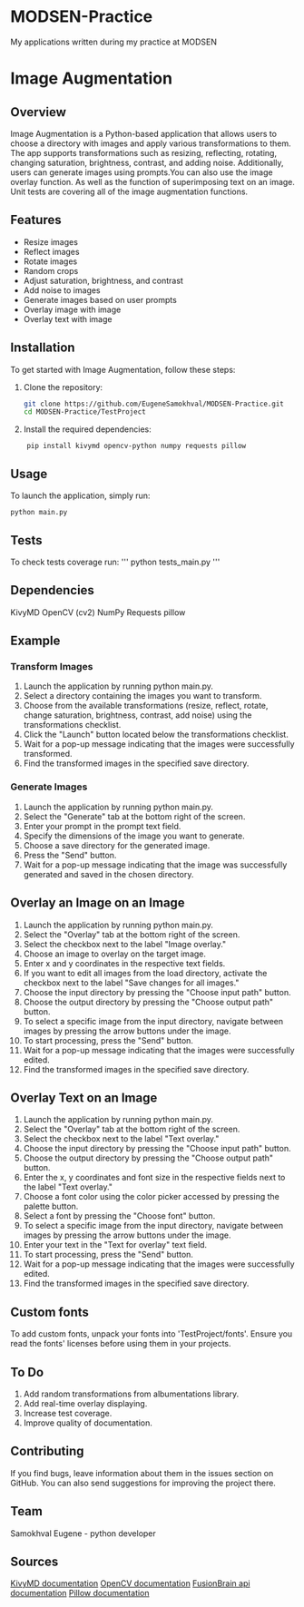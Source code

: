 # MODSEN-Practice

My applications written during my practice at MODSEN

# Image Augmentation

## Overview

Image Augmentation is a Python-based application that allows users to choose a directory with images and apply various transformations to them. The app supports transformations such as resizing, reflecting, rotating, changing saturation, brightness, contrast, and adding noise. Additionally, users can generate images using prompts.You can also use the image overlay function. As well as the function of superimposing text on an image. Unit tests are covering all of the image augmentation functions.

## Features

- Resize images
- Reflect images
- Rotate images
- Random crops
- Adjust saturation, brightness, and contrast
- Add noise to images
- Generate images based on user prompts
- Overlay image with image
- Overlay text with image

## Installation

To get started with Image Augmentation, follow these steps:

1. Clone the repository:
   ```bash
   git clone https://github.com/EugeneSamokhval/MODSEN-Practice.git
   cd MODSEN-Practice/TestProject
   ```
2. Install the required dependencies:

```
    pip install kivymd opencv-python numpy requests pillow
```

## Usage

To launch the application, simply run:

```
python main.py
```

## Tests

To check tests coverage run:
'''
python tests_main.py
'''

## Dependencies

KivyMD
OpenCV (cv2)
NumPy
Requests
pillow

## Example

### Transform Images

1. Launch the application by running python main.py.
2. Select a directory containing the images you want to transform.
3. Choose from the available transformations (resize, reflect, rotate, change saturation, brightness, contrast, add noise) using the transformations checklist.
4. Click the "Launch" button located below the transformations checklist.
5. Wait for a pop-up message indicating that the images were successfully transformed.
6. Find the transformed images in the specified save directory.

### Generate Images

1. Launch the application by running python main.py.
2. Select the "Generate" tab at the bottom right of the screen.
3. Enter your prompt in the prompt text field.
4. Specify the dimensions of the image you want to generate.
5. Choose a save directory for the generated image.
6. Press the "Send" button.
7. Wait for a pop-up message indicating that the image was successfully generated and saved in the chosen directory.

## Overlay an Image on an Image

1. Launch the application by running python main.py.
2. Select the "Overlay" tab at the bottom right of the screen.
3. Select the checkbox next to the label "Image overlay."
4. Choose an image to overlay on the target image.
5. Enter x and y coordinates in the respective text fields.
6. If you want to edit all images from the load directory, activate the checkbox next to the label "Save changes for all images."
7. Choose the input directory by pressing the "Choose input path" button.
8. Choose the output directory by pressing the "Choose output path" button.
9. To select a specific image from the input directory, navigate between images by pressing the arrow buttons under the image.
10. To start processing, press the "Send" button.
11. Wait for a pop-up message indicating that the images were successfully edited.
12. Find the transformed images in the specified save directory.

## Overlay Text on an Image

1. Launch the application by running python main.py.
2. Select the "Overlay" tab at the bottom right of the screen.
3. Select the checkbox next to the label "Text overlay."
4. Choose the input directory by pressing the "Choose input path" button.
5. Choose the output directory by pressing the "Choose output path" button.
6. Enter the x, y coordinates and font size in the respective fields next to the label "Text overlay."
7. Choose a font color using the color picker accessed by pressing the palette button.
8. Select a font by pressing the "Choose font" button.
9. To select a specific image from the input directory, navigate between images by pressing the arrow buttons under the image.
10. Enter your text in the "Text for overlay" text field.
11. To start processing, press the "Send" button.
12. Wait for a pop-up message indicating that the images were successfully edited.
13. Find the transformed images in the specified save directory.

## Custom fonts

To add custom fonts, unpack your fonts into 'TestProject/fonts'. Ensure you read the fonts' licenses before using them in your projects.

## To Do

1. Add random transformations from albumentations library.
2. Add real-time overlay displaying.
3. Increase test coverage.
4. Improve quality of documentation.

## Contributing

If you find bugs, leave information about them in the issues section on GitHub.
You can also send suggestions for improving the project there.

## Team

Samokhval Eugene - python developer

## Sources

[KivyMD documentation](https://kivymd.readthedocs.io/en/1.1.1/)
[OpenCV documentation](https://docs.opencv.org/4.x/d6/d00/tutorial_py_root.html)
[FusionBrain api documentation](https://fusionbrain.ai/docs/)
[Pillow documentation](https://pillow.readthedocs.io/en/stable/)
